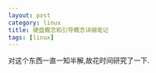 ```yaml
---
layout: post
category: linux
title: 硬盘概念和引导概念详细笔记
tags: [linux]
---
```

对这个东西一直一知半解,故花时间研究了一下.

<!--more-->


